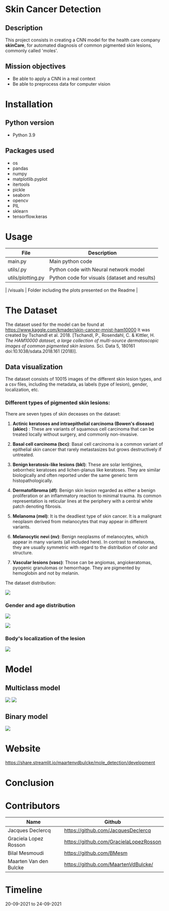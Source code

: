 # Skin Cancer Detection

## Description

This project consists in creating a CNN model for the health care company **skinCare**, for automated diagnosis of common pigmented skin lesions, commonly called 'moles'.

## Mission objectives

- Be able to apply a CNN in a real context
- Be able to preprocess data for computer vision

# Installation

## Python version
* Python 3.9


## Packages used
* os
* pandas
* numpy
* matplotlib.pyplot
* itertools
* pickle
* seaborn
* opencv
* PIL
* sklearn
* tensorflow.keras

# Usage
| File                | Description                                                    |
|---------------------|----------------------------------------------------------------|
| main.py         | Main python code|
| utils/.py         | Python code with Neural network model|
| utils/plotting.py         | Python code for visuals (dataset and results)|

| /visuals            | Folder including the plots presented on the Readme |


# The Dataset

The dataset used for the model can be found at  https://www.kaggle.com/kmader/skin-cancer-mnist-ham10000 
It was created by Tschandl et al. 2018. 
[Tschandl, P., Rosendahl, C. & Kittler, H. *The HAM10000 dataset, a large collection of multi-source dermatoscopic images of common pigmented skin lesions*. Sci. Data 5, 180161 doi:10.1038/sdata.2018.161 (2018)].

## Data visualization

The dataset consists of 10015 images of the different skin lesion types, and a csv files, including the metadata, as labels (type of lesion), gender, localization, etc. 

### Different types of pigmented skin lesions:

There are seven types of skin deceases on the dataset:

1. **Actinic keratoses and intraepithelial carcinoma (Bowen's disease) (akiec)** :
These are variants of squamous cell carcinoma that can be treated locally without surgery,
and commonly non-invasive. 

2. **Basal cell carcinoma (bcc)**: 
Basal cell carcinoma is a common variant of epithelial skin cancer that rarely metastasizes but grows destructively if untreated.

3. **Benign keratosis-like lesions (bkl)**:
These are solar lentigines, seborrheic keratoses and lichen-planus like keratoses. 
They are similar biologically and often reported under the same generic term histopathologically.

4. **Dermatofibroma (df)**:
Benign skin lesion regarded as either a benign proliferation or an inflammatory reaction to minimal trauma. 
Its common representation is reticular lines at the periphery with a central white patch denoting fibrosis.


5. **Melanoma (mel)**: 
It is the deadliest type of skin cancer. It  is a malignant neoplasm derived from melanocytes that may appear in different variants.

6. **Melanocytic nevi (nv)**:
Benign neoplasms of melanocytes, which appear in many variants (all included here).
In contrast to melanoma, they are usually symmetric with regard to the distribution of color and structure.

7. **Vascular lesions (vasc)**:
Those can be angiomas, angiokeratomas, pyogenic granulomas or hemorrhage. They are pigmented by hemoglobin and not by melanin.

The dataset distribution:


![](visuals/labels.png)


### Gender and age distribution

![](visuals/gender.png)

![](visuals/age.png)

### Body's localization of the lesion

![](visuals/lesion.png)



# Model

## Multiclass model


![](visuals/plot_history_multiclass.png)
![](visuals/confusion_matrix_v3.png)


## Binary model

![](visuals/v3_plot_history_binary.png)



# Website
https://share.streamlit.io/maartenvdbulcke/mole_detection/development

# Conclusion

# Contributors
| Name                  | Github                                 |
|-----------------------|----------------------------------------|
|Jacques Declercq  | https://github.com/JacquesDeclercq | 
| Graciela Lopez Rosson | https://github.com/GracielaLopezRosson |
|Bilal Mesmoudi | https://github.com/BMesm |
|Maarten Van den Bulcke| https://github.com/MaartenVdBulcke/ |

# Timeline
20-09-2021 to 24-09-2021
